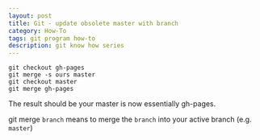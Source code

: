 ```yaml
---
layout: post
title: Git - update obsolete master with branch
category: How-To
tags: git program how-to
description: git know how series
---
```


	git checkout gh-pages
	git merge -s ours master
	git checkout master
	git merge gh-pages

The result should be your master is now essentially gh-pages.

git merge `branch` means to merge the `branch` into your active branch (e.g. `master`)